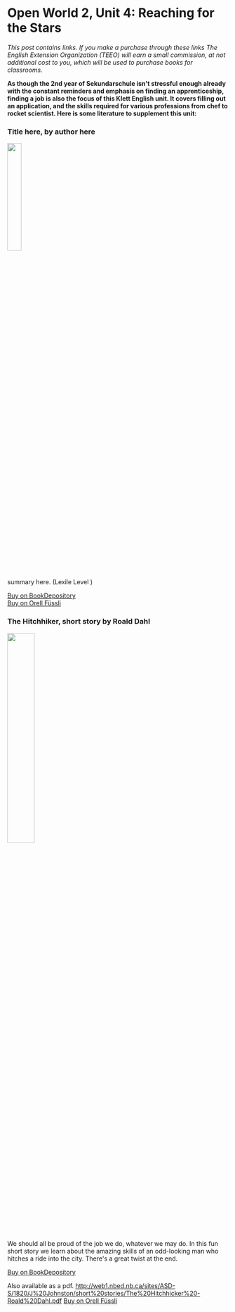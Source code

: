 

# Open World 2, Unit 4: Reaching for the Stars
*This post contains links. If you make a purchase through these links The English Extension Organization (TEEO) will earn a small commission, at not additional cost to you, which will be used to purchase books for classrooms.*

**As though the 2nd year of Sekundarschule isn't stressful enough already with the constant reminders and emphasis on finding an apprenticeship, finding a job is also the focus of this Klett English unit. It covers filling out an application, and the skills required for various professions from chef to rocket scientist.  Here is some literature to supplement this unit:** 

### Title here, by author here

<img src="imgurlinkhere.png" width="25%" />

summary here.  (Lexile Level     )

<a href="bookdepository link here" rel="nofollow"> Buy on BookDepository</a>  
<a href="orell fussli link here" rel="nofollow">Buy on Orell Füssli</a> 

### The Hitchhiker, short story by Roald Dahl

<img src="https://i.imgur.com/fmcpsKL.png" width="35%" />

We should all be proud of the job we do, whatever we may do.  In this fun short story we learn about the amazing skills of an odd-looking man who hitches a ride into the city.  There's a great twist at the end. 

<a href="bookdepository link here" rel="nofollow"> Buy on BookDepository</a>  

Also available as a pdf. http://web1.nbed.nb.ca/sites/ASD-S/1820/J%20Johnston/short%20stories/The%20Hitchhicker%20-Roald%20Dahl.pdf
<a href="orell fussli link here" rel="nofollow">Buy on Orell Füssli</a> 
<!--stackedit_data:
eyJoaXN0b3J5IjpbMzU2ODg4NjAyLC02NDgzODg0MjIsMjA4MD
czNDcwNiw5NjEyMTQ5MzNdfQ==
-->